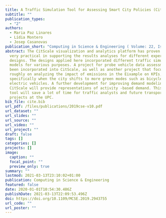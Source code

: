 ```yaml
---
title: A Traffic Simulation Tool for Assessing Smart City Policies (CitScale)
subtitle: ""
publication_types:
  - "2"
authors:
  - Maria Paz Linares
  - Lídia Montero
  - Josep Casanovas
publication_short: "Computing in Science & Engineering ( Volume: 22, Issue: 3, May-June 1 2020) "
abstract: The CitScale visualization and analytics platform has proven to be
  very practical in supporting the results analyses for different experimental
  designs. The designs applied here incorporated different traffic simulation
  models for various purposes. A project for probe vehicle data assessment has
  been incorporated into CitScale, as well as another project that focuses
  roughly on analyzing the impact of emissions in the Eixample on KPIs,
  specifically when the city shifts to more green modes such as bicycles or
  electric vehicles. A further development for improving demand modeling in
  CitScale will provide representations of activity -based demand. This flexible
  tool will save a lot of time for traffic analysts and future transportation
  projects at the UPC.
bib_file: cite.bib
url_pdf: /files/publications/2019cse-v10.pdf
url_dataset: ""
url_slides: ""
url_source: ""
url_video: ""
url_project: ""
draft: false
tags: []
categories: []
projects: []
image:
  caption: ""
  focal_point: ""
  preview_only: true
summary: ""
lastmod: 2021-03-13T23:10:02+01:00
publication: Computing in Science & Engineering
featured: false
date: 2020-01-01T10:54:30.486Z
publishDate: 2021-03-13T22:09:53.496Z
doi: https://doi.org/10.1109/MCSE.2019.2943755
url_code: ""
url_poster: ""
---
```

